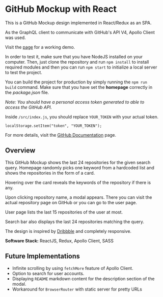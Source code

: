 # GitHub Mockup with React

This is a GitHub Mockup design implemented in React/Redux as an SPA.

As the GraphQL client to communicate with GitHub's API V4, Apollo Client was used.

Visit the [page](https://dbilgili.github.io/githubmockup/#/) for a working demo.

In order to test it, make sure that you have NodeJS installed on your computer. Then, just clone the repository and run `npm install` to install required modules and then you can run `npm start` to initialize a local server to test the project.

You can build the project for production by simply running the `npm run build` command. Make sure that you have set the __homepage__ correctly in the _package.json_ file.

_Note: You should have a personal access token generated to able to access the GitHub API._

Inside `/src/index.js`, you should replace `YOUR_TOKEN` with your actual token.

    localStorage.setItem("token", "YOUR_TOKEN");

For more details, visit the [GitHub Documentation](https://developer.github.com/v4/guides/forming-calls/#authenticating-with-graphql) page.

## Overview

This GitHub Mockup shows the last 24 repositories for the given search query. Homepage randomly picks one keyword from a hardcoded list and shows the repositories in the form of a card.

Hovering over the card reveals the keywords of the repository if there is any.

Upon clicking repository name, a modal appears. There you can visit the actual repository page on GitHub or you can go to the user page.

User page lists the last 15 repositories of the user at most.

Search bar also displays the last 24 repositories matching the query.

The design is inspired by [Dribbble](https://dribbble.com) and completely responsive.

__Software Stack:__ ReactJS, Redux, Apollo Client, SASS

## Future Implementations

- Infinite scrolling by using `fetchMore` feature of Apollo Client.
- Option to search for user accounts.
- Displaying `README` markdown content for the description section of the modal.
- Workaround for `BrowserRouter` with static server for pretty URLs
